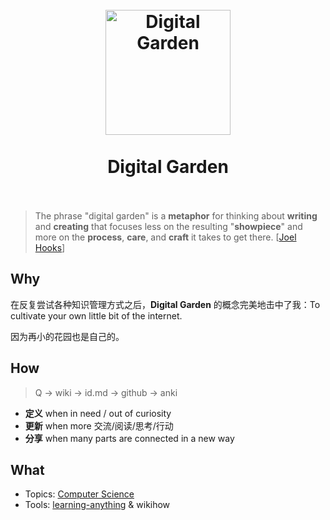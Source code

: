<h1 align="center">
<br>
  <a href="https://www.technologyreview.com/2020/09/03/1007716/digital-gardens-let-you-cultivate-your-own-little-bit-of-the-internet/"><img src="https://i.imgur.com/4QwB003.jpeg" alt="Digital Garden" width=200"></a>
  <br>
    <br>
  Digital Garden
  <br><br>
</h1>


> The phrase "digital garden" is a **metaphor** for thinking about **writing** and **creating** that focuses less on the resulting "**showpiece**" and more on the **process**, **care**, and **craft** it takes to get there. [[Joel Hooks](https://joelhooks.com/digital-garden)]

## Why 

在反复尝试各种知识管理方式之后，**Digital Garden** 的概念完美地击中了我：To cultivate your own little bit of the internet. 

因为再小的花园也是自己的。

## How

> Q → wiki → id.md → github  → anki

* **定义** when in need / out of curiosity 
* **更新** when more 交流/阅读/思考/行动 
* **分享** when many parts are connected in a new way


## What 

* Topics: [Computer Science](https://www.wikiwand.com/en/ACM_Computing_Classification_System#/Structure)
* Tools: [learning-anything](https://learn-anything.xyz/computer-science) & wikihow

